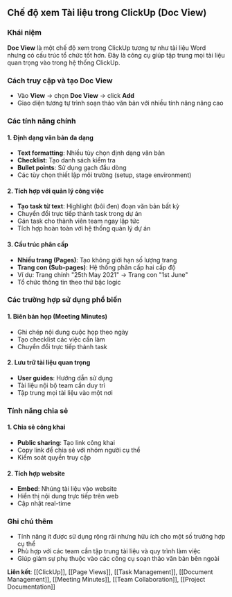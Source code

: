 ## Chế độ xem Tài liệu trong ClickUp (Doc View)

### Khái niệm

**Doc View** là một chế độ xem trong ClickUp tương tự như tài liệu Word nhưng có cấu trúc tổ chức tốt hơn. Đây là công cụ giúp tập trung mọi tài liệu quan trọng vào trong hệ thống ClickUp.

### Cách truy cập và tạo Doc View

- Vào **View** → chọn **Doc View** → click **Add**
- Giao diện tương tự trình soạn thảo văn bản với nhiều tính năng nâng cao


### Các tính năng chính

#### 1. Định dạng văn bản đa dạng

- **Text formatting**: Nhiều tùy chọn định dạng văn bản
- **Checklist**: Tạo danh sách kiểm tra
- **Bullet points**: Sử dụng gạch đầu dòng
- Các tùy chọn thiết lập môi trường (setup, stage environment)


#### 2. Tích hợp với quản lý công việc

- **Tạo task từ text**: Highlight (bôi đen) đoạn văn bản bất kỳ
- Chuyển đổi trực tiếp thành task trong dự án
- Gán task cho thành viên team ngay lập tức
- Tích hợp hoàn toàn với hệ thống quản lý dự án


#### 3. Cấu trúc phân cấp

- **Nhiều trang (Pages)**: Tạo không giới hạn số lượng trang
- **Trang con (Sub-pages)**: Hệ thống phân cấp hai cấp độ
- Ví dụ: Trang chính "25th May 2021" → Trang con "1st June"
- Tổ chức thông tin theo thứ bậc logic


### Các trường hợp sử dụng phổ biến

#### 1. Biên bản họp (Meeting Minutes)

- Ghi chép nội dung cuộc họp theo ngày
- Tạo checklist các việc cần làm
- Chuyển đổi trực tiếp thành task


#### 2. Lưu trữ tài liệu quan trọng

- **User guides**: Hướng dẫn sử dụng
- Tài liệu nội bộ team cần duy trì
- Tập trung mọi tài liệu vào một nơi


### Tính năng chia sẻ

#### 1. Chia sẻ công khai

- **Public sharing**: Tạo link công khai
- Copy link để chia sẻ với nhóm người cụ thể
- Kiểm soát quyền truy cập


#### 2. Tích hợp website

- **Embed**: Nhúng tài liệu vào website
- Hiển thị nội dung trực tiếp trên web
- Cập nhật real-time


### Ghi chú thêm

- Tính năng ít được sử dụng rộng rãi nhưng hữu ích cho một số trường hợp cụ thể
- Phù hợp với các team cần tập trung tài liệu và quy trình làm việc
- Giúp giảm sự phụ thuộc vào các công cụ soạn thảo văn bản bên ngoài

**Liên kết**: [[ClickUp]], [[Page Views]], [[Task Management]], [[Document Management]], [[Meeting Minutes]], [[Team Collaboration]], [[Project Documentation]]

